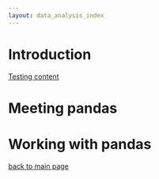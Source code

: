 ```yaml
---
layout: data_analysis_index
---
```


# Introduction 

[Testing content](./testing_content)

# Meeting pandas

# Working with pandas

[back to main page](https://soukupmarek-edin.github.io/)
